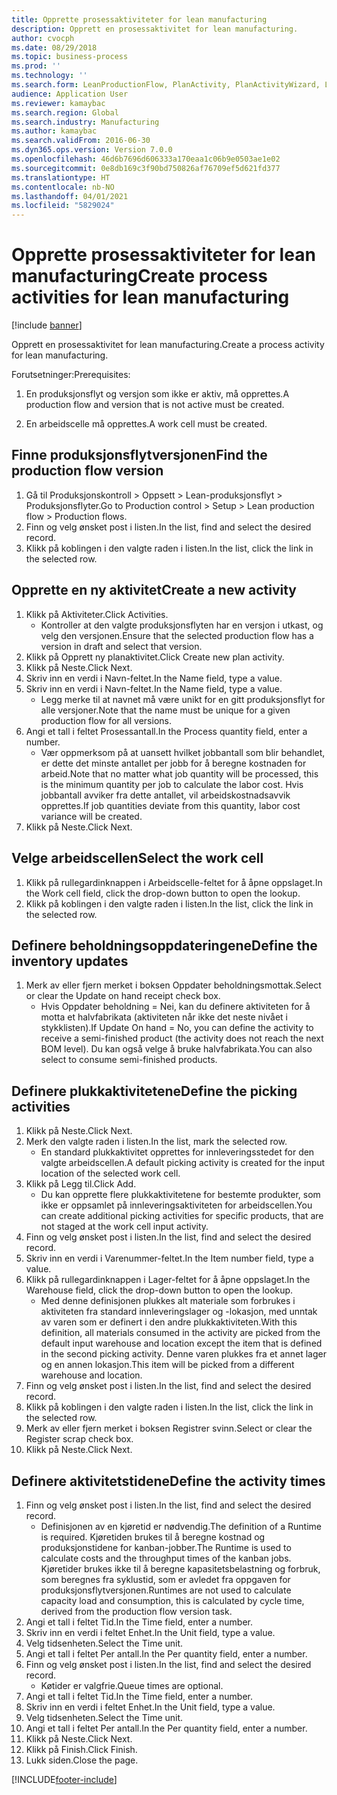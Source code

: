 ```yaml
---
title: Opprette prosessaktiviteter for lean manufacturing
description: Opprett en prosessaktivitet for lean manufacturing.
author: cvocph
ms.date: 08/29/2018
ms.topic: business-process
ms.prod: ''
ms.technology: ''
ms.search.form: LeanProductionFlow, PlanActivity, PlanActivityWizard, LeanWorkCellLookup, InventLocationIdLookup, PlanActivityDetails, KanbanJobPickingListPart
audience: Application User
ms.reviewer: kamaybac
ms.search.region: Global
ms.search.industry: Manufacturing
ms.author: kamaybac
ms.search.validFrom: 2016-06-30
ms.dyn365.ops.version: Version 7.0.0
ms.openlocfilehash: 46d6b7696d606333a170eaa1c06b9e0503ae1e02
ms.sourcegitcommit: 0e8db169c3f90bd750826af76709ef5d621fd377
ms.translationtype: HT
ms.contentlocale: nb-NO
ms.lasthandoff: 04/01/2021
ms.locfileid: "5829024"
---
```

# <a name="create-process-activities-for-lean-manufacturing"></a><span data-ttu-id="aacbf-103">Opprette prosessaktiviteter for lean manufacturing</span><span class="sxs-lookup"><span data-stu-id="aacbf-103">Create process activities for lean manufacturing</span></span>

[!include [banner](../../includes/banner.md)]

<span data-ttu-id="aacbf-104">Opprett en prosessaktivitet for lean manufacturing.</span><span class="sxs-lookup"><span data-stu-id="aacbf-104">Create a process activity for lean manufacturing.</span></span> 

<span data-ttu-id="aacbf-105">Forutsetninger:</span><span class="sxs-lookup"><span data-stu-id="aacbf-105">Prerequisites:</span></span> 

1. <span data-ttu-id="aacbf-106">En produksjonsflyt og versjon som ikke er aktiv, må opprettes.</span><span class="sxs-lookup"><span data-stu-id="aacbf-106">A production flow and version that is not active must be created.</span></span>

2. <span data-ttu-id="aacbf-107">En arbeidscelle må opprettes.</span><span class="sxs-lookup"><span data-stu-id="aacbf-107">A work cell must be created.</span></span>


## <a name="find-the-production-flow-version"></a><span data-ttu-id="aacbf-108">Finne produksjonsflytversjonen</span><span class="sxs-lookup"><span data-stu-id="aacbf-108">Find the production flow version</span></span>
1. <span data-ttu-id="aacbf-109">Gå til Produksjonskontroll > Oppsett > Lean-produksjonsflyt > Produksjonsflyter.</span><span class="sxs-lookup"><span data-stu-id="aacbf-109">Go to Production control > Setup > Lean production flow > Production flows.</span></span>
2. <span data-ttu-id="aacbf-110">Finn og velg ønsket post i listen.</span><span class="sxs-lookup"><span data-stu-id="aacbf-110">In the list, find and select the desired record.</span></span>
3. <span data-ttu-id="aacbf-111">Klikk på koblingen i den valgte raden i listen.</span><span class="sxs-lookup"><span data-stu-id="aacbf-111">In the list, click the link in the selected row.</span></span>

## <a name="create-a-new-activity"></a><span data-ttu-id="aacbf-112">Opprette en ny aktivitet</span><span class="sxs-lookup"><span data-stu-id="aacbf-112">Create a new activity</span></span>
1. <span data-ttu-id="aacbf-113">Klikk på Aktiviteter.</span><span class="sxs-lookup"><span data-stu-id="aacbf-113">Click Activities.</span></span>
    * <span data-ttu-id="aacbf-114">Kontroller at den valgte produksjonsflyten har en versjon i utkast, og velg den versjonen.</span><span class="sxs-lookup"><span data-stu-id="aacbf-114">Ensure that the selected production flow has a version in draft and select that version.</span></span>  
2. <span data-ttu-id="aacbf-115">Klikk på Opprett ny planaktivitet.</span><span class="sxs-lookup"><span data-stu-id="aacbf-115">Click Create new plan activity.</span></span>
3. <span data-ttu-id="aacbf-116">Klikk på Neste.</span><span class="sxs-lookup"><span data-stu-id="aacbf-116">Click Next.</span></span>
4. <span data-ttu-id="aacbf-117">Skriv inn en verdi i Navn-feltet.</span><span class="sxs-lookup"><span data-stu-id="aacbf-117">In the Name field, type a value.</span></span>
5. <span data-ttu-id="aacbf-118">Skriv inn en verdi i Navn-feltet.</span><span class="sxs-lookup"><span data-stu-id="aacbf-118">In the Name field, type a value.</span></span>
    * <span data-ttu-id="aacbf-119">Legg merke til at navnet må være unikt for en gitt produksjonsflyt for alle versjoner.</span><span class="sxs-lookup"><span data-stu-id="aacbf-119">Note that the name must be unique for a given production flow for all versions.</span></span>  
6. <span data-ttu-id="aacbf-120">Angi et tall i feltet Prosessantall.</span><span class="sxs-lookup"><span data-stu-id="aacbf-120">In the Process quantity field, enter a number.</span></span>
    * <span data-ttu-id="aacbf-121">Vær oppmerksom på at uansett hvilket jobbantall som blir behandlet, er dette det minste antallet per jobb for å beregne kostnaden for arbeid.</span><span class="sxs-lookup"><span data-stu-id="aacbf-121">Note that no matter what job quantity will be processed, this is the minimum quantity per job to calculate the labor cost.</span></span> <span data-ttu-id="aacbf-122">Hvis jobbantall avviker fra dette antallet, vil arbeidskostnadsavvik opprettes.</span><span class="sxs-lookup"><span data-stu-id="aacbf-122">If job quantities deviate from this quantity, labor cost variance will be created.</span></span>  
7. <span data-ttu-id="aacbf-123">Klikk på Neste.</span><span class="sxs-lookup"><span data-stu-id="aacbf-123">Click Next.</span></span>

## <a name="select-the-work-cell"></a><span data-ttu-id="aacbf-124">Velge arbeidscellen</span><span class="sxs-lookup"><span data-stu-id="aacbf-124">Select the work cell</span></span>
1. <span data-ttu-id="aacbf-125">Klikk på rullegardinknappen i Arbeidscelle-feltet for å åpne oppslaget.</span><span class="sxs-lookup"><span data-stu-id="aacbf-125">In the Work cell field, click the drop-down button to open the lookup.</span></span>
2. <span data-ttu-id="aacbf-126">Klikk på koblingen i den valgte raden i listen.</span><span class="sxs-lookup"><span data-stu-id="aacbf-126">In the list, click the link in the selected row.</span></span>

## <a name="define-the-inventory-updates"></a><span data-ttu-id="aacbf-127">Definere beholdningsoppdateringene</span><span class="sxs-lookup"><span data-stu-id="aacbf-127">Define the inventory updates</span></span>
1. <span data-ttu-id="aacbf-128">Merk av eller fjern merket i boksen Oppdater beholdningsmottak.</span><span class="sxs-lookup"><span data-stu-id="aacbf-128">Select or clear the Update on hand receipt check box.</span></span>
    * <span data-ttu-id="aacbf-129">Hvis Oppdater beholdning = Nei, kan du definere aktiviteten for å motta et halvfabrikata (aktiviteten når ikke det neste nivået i stykklisten).</span><span class="sxs-lookup"><span data-stu-id="aacbf-129">If Update On hand = No, you can define the activity to receive a semi-finished product (the activity does not reach the next BOM level).</span></span>    <span data-ttu-id="aacbf-130">Du kan også velge å bruke halvfabrikata.</span><span class="sxs-lookup"><span data-stu-id="aacbf-130">You can also select to consume semi-finished products.</span></span>  

## <a name="define-the-picking-activities"></a><span data-ttu-id="aacbf-131">Definere plukkaktivitetene</span><span class="sxs-lookup"><span data-stu-id="aacbf-131">Define the picking activities</span></span>
1. <span data-ttu-id="aacbf-132">Klikk på Neste.</span><span class="sxs-lookup"><span data-stu-id="aacbf-132">Click Next.</span></span>
2. <span data-ttu-id="aacbf-133">Merk den valgte raden i listen.</span><span class="sxs-lookup"><span data-stu-id="aacbf-133">In the list, mark the selected row.</span></span>
    * <span data-ttu-id="aacbf-134">En standard plukkaktivitet opprettes for innleveringsstedet for den valgte arbeidscellen.</span><span class="sxs-lookup"><span data-stu-id="aacbf-134">A default picking activity is created for the input location of the selected work cell.</span></span>  
3. <span data-ttu-id="aacbf-135">Klikk på Legg til.</span><span class="sxs-lookup"><span data-stu-id="aacbf-135">Click Add.</span></span>
    * <span data-ttu-id="aacbf-136">Du kan opprette flere plukkaktivitetene for bestemte produkter, som ikke er oppsamlet på innleveringsaktiviteten for arbeidscellen.</span><span class="sxs-lookup"><span data-stu-id="aacbf-136">You can create additional picking activities for specific products, that are not staged at the work cell input activity.</span></span>  
4. <span data-ttu-id="aacbf-137">Finn og velg ønsket post i listen.</span><span class="sxs-lookup"><span data-stu-id="aacbf-137">In the list, find and select the desired record.</span></span>
5. <span data-ttu-id="aacbf-138">Skriv inn en verdi i Varenummer-feltet.</span><span class="sxs-lookup"><span data-stu-id="aacbf-138">In the Item number field, type a value.</span></span>
6. <span data-ttu-id="aacbf-139">Klikk på rullegardinknappen i Lager-feltet for å åpne oppslaget.</span><span class="sxs-lookup"><span data-stu-id="aacbf-139">In the Warehouse field, click the drop-down button to open the lookup.</span></span>
    * <span data-ttu-id="aacbf-140">Med denne definisjonen plukkes alt materiale som forbrukes i aktiviteten fra standard innleveringslager og -lokasjon, med unntak av varen som er definert i den andre plukkaktiviteten.</span><span class="sxs-lookup"><span data-stu-id="aacbf-140">With this definition, all materials consumed in the activity are picked from the default input warehouse and location except the item that is defined in the second picking activity.</span></span> <span data-ttu-id="aacbf-141">Denne varen plukkes fra et annet lager og en annen lokasjon.</span><span class="sxs-lookup"><span data-stu-id="aacbf-141">This item will be picked from a different warehouse and location.</span></span>  
7. <span data-ttu-id="aacbf-142">Finn og velg ønsket post i listen.</span><span class="sxs-lookup"><span data-stu-id="aacbf-142">In the list, find and select the desired record.</span></span>
8. <span data-ttu-id="aacbf-143">Klikk på koblingen i den valgte raden i listen.</span><span class="sxs-lookup"><span data-stu-id="aacbf-143">In the list, click the link in the selected row.</span></span>
9. <span data-ttu-id="aacbf-144">Merk av eller fjern merket i boksen Registrer svinn.</span><span class="sxs-lookup"><span data-stu-id="aacbf-144">Select or clear the Register scrap check box.</span></span>
10. <span data-ttu-id="aacbf-145">Klikk på Neste.</span><span class="sxs-lookup"><span data-stu-id="aacbf-145">Click Next.</span></span>

## <a name="define-the-activity-times"></a><span data-ttu-id="aacbf-146">Definere aktivitetstidene</span><span class="sxs-lookup"><span data-stu-id="aacbf-146">Define the activity times</span></span>
1. <span data-ttu-id="aacbf-147">Finn og velg ønsket post i listen.</span><span class="sxs-lookup"><span data-stu-id="aacbf-147">In the list, find and select the desired record.</span></span>
    * <span data-ttu-id="aacbf-148">Definisjonen av en kjøretid er nødvendig.</span><span class="sxs-lookup"><span data-stu-id="aacbf-148">The definition of a Runtime is required.</span></span> <span data-ttu-id="aacbf-149">Kjøretiden brukes til å beregne kostnad og produksjonstidene for kanban-jobber.</span><span class="sxs-lookup"><span data-stu-id="aacbf-149">The Runtime is used to calculate costs and the throughput times of the kanban jobs.</span></span> <span data-ttu-id="aacbf-150">Kjøretider brukes ikke til å beregne kapasitetsbelastning og forbruk, som beregnes fra syklustid, som er avledet fra oppgaven for produksjonsflytversjonen.</span><span class="sxs-lookup"><span data-stu-id="aacbf-150">Runtimes are not used to calculate capacity load and consumption, this is calculated by cycle time, derived from the production flow version task.</span></span>  
2. <span data-ttu-id="aacbf-151">Angi et tall i feltet Tid.</span><span class="sxs-lookup"><span data-stu-id="aacbf-151">In the Time field, enter a number.</span></span>
3. <span data-ttu-id="aacbf-152">Skriv inn en verdi i feltet Enhet.</span><span class="sxs-lookup"><span data-stu-id="aacbf-152">In the Unit field, type a value.</span></span>
4. <span data-ttu-id="aacbf-153">Velg tidsenheten.</span><span class="sxs-lookup"><span data-stu-id="aacbf-153">Select the Time unit.</span></span>
5. <span data-ttu-id="aacbf-154">Angi et tall i feltet Per antall.</span><span class="sxs-lookup"><span data-stu-id="aacbf-154">In the Per quantity field, enter a number.</span></span>
6. <span data-ttu-id="aacbf-155">Finn og velg ønsket post i listen.</span><span class="sxs-lookup"><span data-stu-id="aacbf-155">In the list, find and select the desired record.</span></span>
    * <span data-ttu-id="aacbf-156">Køtider er valgfrie.</span><span class="sxs-lookup"><span data-stu-id="aacbf-156">Queue times are optional.</span></span>  
7. <span data-ttu-id="aacbf-157">Angi et tall i feltet Tid.</span><span class="sxs-lookup"><span data-stu-id="aacbf-157">In the Time field, enter a number.</span></span>
8. <span data-ttu-id="aacbf-158">Skriv inn en verdi i feltet Enhet.</span><span class="sxs-lookup"><span data-stu-id="aacbf-158">In the Unit field, type a value.</span></span>
9. <span data-ttu-id="aacbf-159">Velg tidsenheten.</span><span class="sxs-lookup"><span data-stu-id="aacbf-159">Select the Time unit.</span></span>
10. <span data-ttu-id="aacbf-160">Angi et tall i feltet Per antall.</span><span class="sxs-lookup"><span data-stu-id="aacbf-160">In the Per quantity field, enter a number.</span></span>
11. <span data-ttu-id="aacbf-161">Klikk på Neste.</span><span class="sxs-lookup"><span data-stu-id="aacbf-161">Click Next.</span></span>
12. <span data-ttu-id="aacbf-162">Klikk på Finish.</span><span class="sxs-lookup"><span data-stu-id="aacbf-162">Click Finish.</span></span>
13. <span data-ttu-id="aacbf-163">Lukk siden.</span><span class="sxs-lookup"><span data-stu-id="aacbf-163">Close the page.</span></span>



[!INCLUDE[footer-include](../../../includes/footer-banner.md)]